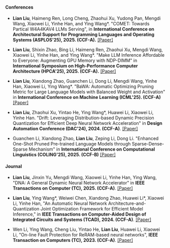 #### Conferences

- <strong>Lian Liu</strong>, Haimeng Ren, Long Cheng, Zhaohui Xu, Yudong Pan, Mengdi Wang, Xiaowei Li, Yinhe Han, and Ying Wang*. "COMET: Towards Partical W4A4KAV4 LLMs Serving", in <strong> International Conference on Architectural Support for Programming Languages and Operating Systems (ASPLOS'25), 2025. (CCF-A).</strong> [[Paper]](https://dl.acm.org/doi/10.1145/3676641.3716252)

- <strong>Lian Liu</strong>, Shixin Zhao, Bing Li, Haimeng Ren, Zhaohui Xu, Mengdi Wang, Xiaowei Li, Yinhe Han, and Ying Wang*. "Make LLM Inference Affordable to Everyone: Augmenting GPU Memory with NDP-DIMM" in <strong> International Symposium on High-Performance Computer Architecture (HPCA'25), 2025. (CCF-A).</strong> [[Paper]](https://ieeexplore.ieee.org/document/10946712)

- <strong>Lian Liu</strong>, Xiandong Zhao, Guanchen Li, Dong Li, Mengdi Wang, Yinhe Han, Xiaowei Li, Ying Wang*. "BaWA: Automatic Optimizing Pruning Metric for Large Language Models with Balanced Weight and Activation" in <strong> International Conference on   Machine Learning (ICML'25). (CCF-A)</strong> [[Paper]](https://openreview.net/forum?id=YrCvW1Hx7g)

- <strong>Lian Liu</strong>, Zhaohui Xu, Yintao He, Ying Wang*, Huawei Li, Xiaowei Li, Yinhe Han. "Drift: Leveraging Distribution-based Dynamic Precision Quantization for Efficient Deep Neural Network Acceleration" in <strong> Design Automation Conference (DAC'24), 2024. (CCF-A)</strong>. [[Paper]](https://dl.acm.org/doi/abs/10.1145/3649329.3655986)

- Guanchen Li, Xiandong Zhao, <strong>Lian Liu</strong>, Zeping Li, Dong Li. "Enhanced One-Shot Pruned Pre-trained Language Models through Sparse-Dense-Sparse Mechanism" in <strong> International Conference on
Computational Linguistics (COLING'25), 2025. (CCF-B)</strong> [[Paper]](https://aclanthology.org/2025.coling-main.117/)

#### Journal 

- <strong>Lian Liu</strong>, Jinxin Yu, Mengdi Wang, Xiaowei Li, Yinhe Han, Ying Wang, "DNA: A General Dynamic Neural Network Accelerator" in <strong> IEEE Transactions on Computer (TC), 2025. (CCF-A)</strong>. [[Paper]](https://ieeexplore.ieee.org/document/11077718/)

- <strong>Lian Liu</strong>, Ying Wang*, Weiwei Chen, Xiandong Zhao, Huawei Li*, Xiaowei Li, Yinhe Han, "An Automatic Neural Network Architecture-and-Quantization Joint Optimization Framework for Efficient Model Inference," in <strong> IEEE Transactions on Computer-Aided Design of Integrated Circuits and Systems (TCAD), 2024. (CCF-A)</strong>. [[Paper]](https://ieeexplore.ieee.org/abstract/document/10342823/)

- Wen Li, Ying Wang, Cheng Liu, Yintao He, <strong>Lian Liu</strong>, Huawei Li, Xiaowei Li, "On-line Fault Protection for ReRAM-based neural networks", <strong>IEEE Transaction on Computers (TC), 2023. (CCF-A)</strong>. [[Paper]](https://ieeexplore.ieee.org/abstract/document/9737421/)

<!-- #### Preprints -->

